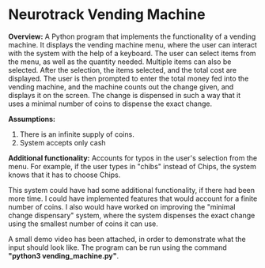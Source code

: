 # Neurotrack Vending Machine

**Overview:**
  A Python program that implements the functionality of a vending machine. It displays the vending machine menu, where the user can interact with the system with the help of a keyboard. The user can select items from the menu, as well as the quantity needed. Multiple items can also be selected. After the selection, the items selected, and the total cost are displayed. The user is then prompted to enter the total money fed into the vending machine, and the machine counts out the change given, and displays it on the screen. The change is dispensed in such a way that it uses a minimal number of coins to dispense the exact change.

**Assumptions:** 
  1. There is an infinite supply of coins.
  2. System accepts only cash
  
**Additional functionality:**
Accounts for typos in the user's selection from the menu. For example, if the user types in "chibs" instead of Chips, the system knows that it has to choose Chips.

This system could have had some additional functionality, if there had been more time. I could have implemented features that would account for a finite number of coins. I also would have worked on improving the "minimal change dispensary" system, where the system dispenses the exact change using the smallest number of coins it can use. 

A small demo video has been attached, in order to demonstrate what the input should look like.
The program can be run using the command **"python3 vending_machine.py"**.
